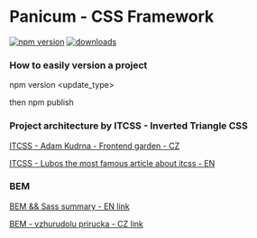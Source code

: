 # Panicum - CSS Framework

[![npm version](https://badge.fury.io/js/panicum.svg)](//https://www.npmjs.com/package/panicum)
[![downloads](https://img.shields.io/npm/dt/panicum.svg?maxAge=2592000)](https://www.npmjs.com/package/panicum)

### How to easily version a project
npm version <update_type>

then npm publish

### Project architecture by ITCSS - Inverted Triangle CSS

[ITCSS - Adam Kudrna - Frontend garden - CZ](https://frontend.garden/proc-je-itcss-nejpokrocilejsi-metodika-organizace-css/)

[ITCSS - Lubos the most famous article about itcss - EN](https://www.xfive.co/blog/itcss-scalable-maintainable-css-architecture/)

### BEM

[BEM && Sass summary - EN link](https://medium.com/@andrew_barnes/bem-and-sass-a-perfect-match-5e48d9bc3894)

[BEM - vzhurudolu prirucka - CZ link](https://www.vzhurudolu.cz/prirucka/bem)
